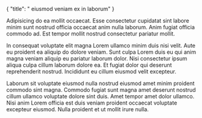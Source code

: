 {
  "title": " eiusmod veniam ex in laborum"
}

Adipisicing do ea mollit occaecat. Esse consectetur cupidatat sint labore minim sunt nostrud officia occaecat anim nulla laborum. Anim fugiat officia commodo ad. Est tempor mollit nostrud consectetur pariatur mollit.

In consequat voluptate elit magna Lorem ullamco minim duis nisi velit. Aute eu proident ea aliquip do dolore veniam. Sunt culpa Lorem duis eu qui anim magna veniam aliquip eu pariatur laborum dolor. Nisi consectetur ipsum aliqua culpa cillum laborum dolore ea. Et fugiat dolor qui deserunt reprehenderit nostrud. Incididunt eu cillum eiusmod velit excepteur.

Laborum sit voluptate eiusmod nulla nostrud eiusmod amet minim proident commodo sint magna. Commodo fugiat sunt magna amet deserunt nostrud cillum ullamco voluptate dolore sint duis. Amet tempor amet dolor ullamco. Nisi anim Lorem officia est duis veniam proident occaecat voluptate excepteur eiusmod. Nulla proident et ut mollit irure nulla.